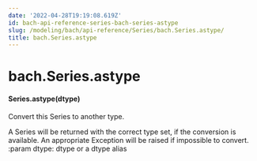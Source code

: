 ```yaml
---
date: '2022-04-28T19:19:08.619Z'
id: bach-api-reference-series-bach-series-astype
slug: /modeling/bach/api-reference/Series/bach.Series.astype/
title: bach.Series.astype
---
```


# bach.Series.astype


#### Series.astype(dtype)
Convert this Series to another type.

A Series will be returned with the correct type set, if the conversion is available. An appropriate
Exception will be raised if impossible to convert.
:param dtype: dtype or a dtype alias

<!-- !! processed by numpydoc !! -->
